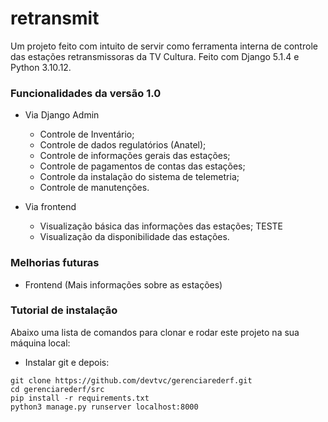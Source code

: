 # retransmit
Um projeto feito com intuito de servir como ferramenta interna de controle das estações retransmissoras da TV Cultura.
Feito com Django 5.1.4 e Python 3.10.12.

### Funcionalidades da versão 1.0
- Via Django Admin
  - Controle de Inventário;
  - Controle de dados regulatórios (Anatel);
  - Controle de informações gerais das estações;
  - Controle de pagamentos de contas das estações;
  - Controle da instalação do sistema de telemetria;
  - Controle de manutenções.
    
- Via frontend
  - Visualização básica das informações das estações; TESTE
  - Visualização da disponibilidade das estações.
 
### Melhorias futuras
- Frontend (Mais informações sobre as estações)

### Tutorial de instalação
Abaixo uma lista de comandos para clonar e rodar este projeto na sua 
máquina local:

- Instalar git e depois:

```
git clone https://github.com/devtvc/gerenciarederf.git
cd gerenciarederf/src
pip install -r requirements.txt
python3 manage.py runserver localhost:8000
```